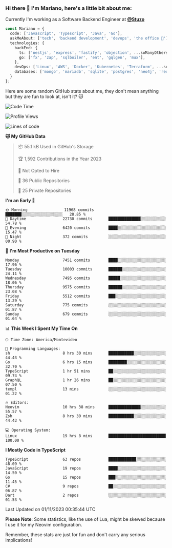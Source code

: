 ### Hi there 👋 I'm Mariano, here's a little bit about me:

Currently I'm working as a Software Backend Engineer at [**@Stuzo**](https://www.stuzo.com/)

```ts
const Mariano = {
  code: ['Javascript', 'Typescript', 'Java', 'Go'],
  askMeAbout: ['tech', 'backend development', 'devops', 'the office 💼'],
  technologies: {
    backEnd: {
      ts: ['nestjs', 'express', 'fastify', 'objection', ...soManyOthersFrameworks],
      go: ['fx', 'zap', 'sqlboiler', 'ent', 'gqlgen', 'mux'],
    },
    devOps: ['Linux', 'AWS', 'Docker', 'Kubernetes', 'Terraform', ...soManyOthersTools],
    databases: ['mongo', 'mariadb', 'sqlite', 'postgres', 'neo4j', 'redis', ...],
  }
};
```

Here are some random GitHub stats about me, they don't mean anything but they are fun to look at, isn't it? 🐱

<!--START_SECTION:waka-->
![Code Time](http://img.shields.io/badge/Code%20Time-1%2C358%20hrs%2031%20mins-blue)

![Profile Views](http://img.shields.io/badge/Profile%20Views-1-blue)

![Lines of code](https://img.shields.io/badge/From%20Hello%20World%20I%27ve%20Written-11.8%20million%20lines%20of%20code-blue)

**🐱 My GitHub Data** 

> 📦 55.1 kB Used in GitHub's Storage 
 > 
> 🏆 1,592 Contributions in the Year 2023
 > 
> 🚫 Not Opted to Hire
 > 
> 📜 36 Public Repositories 
 > 
> 🔑 25 Private Repositories 
 > 
**I'm an Early 🐤** 

```text
🌞 Morning                11968 commits       ███████░░░░░░░░░░░░░░░░░░   28.85 % 
🌆 Daytime                22730 commits       ██████████████░░░░░░░░░░░   54.78 % 
🌃 Evening                6420 commits        ████░░░░░░░░░░░░░░░░░░░░░   15.47 % 
🌙 Night                  372 commits         ░░░░░░░░░░░░░░░░░░░░░░░░░   00.90 % 
```
📅 **I'm Most Productive on Tuesday** 

```text
Monday                   7451 commits        ████░░░░░░░░░░░░░░░░░░░░░   17.96 % 
Tuesday                  10003 commits       ██████░░░░░░░░░░░░░░░░░░░   24.11 % 
Wednesday                7495 commits        █████░░░░░░░░░░░░░░░░░░░░   18.06 % 
Thursday                 9575 commits        ██████░░░░░░░░░░░░░░░░░░░   23.08 % 
Friday                   5512 commits        ███░░░░░░░░░░░░░░░░░░░░░░   13.29 % 
Saturday                 775 commits         ░░░░░░░░░░░░░░░░░░░░░░░░░   01.87 % 
Sunday                   679 commits         ░░░░░░░░░░░░░░░░░░░░░░░░░   01.64 % 
```


📊 **This Week I Spent My Time On** 

```text
🕑︎ Time Zone: America/Montevideo

💬 Programming Languages: 
sh                       8 hrs 30 mins       ███████████░░░░░░░░░░░░░░   44.43 % 
Go                       6 hrs 15 mins       ████████░░░░░░░░░░░░░░░░░   32.70 % 
TypeScript               1 hr 51 mins        ██░░░░░░░░░░░░░░░░░░░░░░░   09.74 % 
GraphQL                  1 hr 26 mins        ██░░░░░░░░░░░░░░░░░░░░░░░   07.50 % 
templ                    13 mins             ░░░░░░░░░░░░░░░░░░░░░░░░░   01.22 % 

🔥 Editors: 
Neovim                   10 hrs 38 mins      ██████████████░░░░░░░░░░░   55.57 % 
Zsh                      8 hrs 30 mins       ███████████░░░░░░░░░░░░░░   44.43 % 

💻 Operating System: 
Linux                    19 hrs 8 mins       █████████████████████████   100.00 % 
```

**I Mostly Code in TypeScript** 

```text
TypeScript               63 repos            ████████████░░░░░░░░░░░░░   48.09 % 
JavaScript               19 repos            ████░░░░░░░░░░░░░░░░░░░░░   14.50 % 
Go                       15 repos            ███░░░░░░░░░░░░░░░░░░░░░░   11.45 % 
C#                       9 repos             ██░░░░░░░░░░░░░░░░░░░░░░░   06.87 % 
Dart                     2 repos             ░░░░░░░░░░░░░░░░░░░░░░░░░   01.53 % 
```




 Last Updated on 01/11/2023 00:35:44 UTC
<!--END_SECTION:waka-->

**Please Note**: Some statistics, like the use of Lua, might be skewed because I use it for my Neovim configuration.

Remember, these stats are just for fun and don't carry any serious implications!
